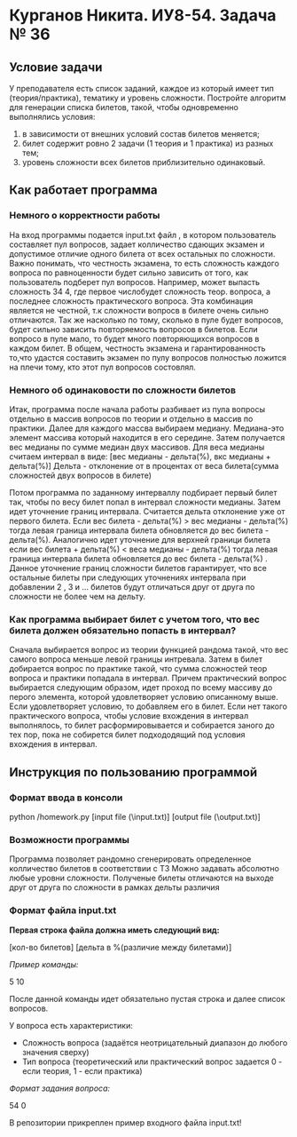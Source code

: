 # Курганов Никита. ИУ8-54. Задача № 36

## Условие задачи
У преподавателя есть список заданий, каждое из который имеет тип (теория/практика), тематику и уровень сложности. Постройте алгоритм для генерации списка билетов, такой, чтобы одновременно выполнялись условия:
1) в зависимости от внешних условий состав билетов меняется;
2) билет содержит ровно 2 задачи (1 теория и 1 практика) из разных тем;
3) уровень сложности всех билетов приблизительно одинаковый.

## Как работает программа

### Немного о корректности работы
На вход программы подается input.txt файл , в котором пользователь составляет пул вопросов, задает колличество сдающих экзамен и допустимое отличие одного билета от всех остальных по сложности. Важно понимать, что честность экзамена, то есть сложность каждого вопроса по равноценности будет сильно зависить от того, как пользователь подберет пул вопросов. Например, может выпасть сложность 34 4,  где первое числобудет сложность теор. вопроса, а последнее сложность практического вопроса. Эта комбинация является не честной, т.к сложности вопросв в билете очень сильно отличаются. Так же насколько по тому, сколько в пуле будет вопросов, будет сильно зависить повторяемость вопросов в билетов. Если вопросо в пуле мало, то будет много повторяющихся вопросов в каждом билет. 
В общем, честность экзамена и гарантированность то,что удастся составить экзамен по пулу вопросов полностью ложится на плечи тому, кто этот пул вопросов состовлял. 

### Немного об одинаковости по сложности билетов
Итак, программа после начала работы разбивает из пула вопросы отдельно в массив вопросов по теории и отдельно в массив по практики.
Далее для каждого массва выбираем медиану. Медиана-это элемент  массива который находится в его середине. Затем получается вес медианы по сумме медиан двух массивов. Для веса медианы считаем интервал в виде:
[вес медианы - дельта(%), вкс медианы + дельта(%)]
Дельта - отклонение от в процентах от веса билета(сумма сложностей двух вопросов в билете)

Потом программа по заданному интерваллу подбирает первый билет  так, чтобы по весу билет попал в интервал сложности медианы. 
Затем идет уточнение границ интервала. Считается дельта отклонение уже от первого билета. Если вес билета - дельта(%) > вес медианы - дельта(%) тогда левая граница интервала билета обновляется до вес билета - дельта(%). Аналогично идет уточнение для верхней граници билета если вес билета + дельта(%) < веса медианы - дельта(%) тогда левая граница интервала билета обновляется до вес билета - дельта(%) . Данное уточнение границ сложности билетов гарантирует, что все остальные билеты при следующих уточнениях интервала при добавлении 2 , 3 и ... билетов будут отличаться друг от друга по сложности не более чем на дельту.

### Как программа выбирает билет с учетом того, что вес билета должен обязательно попасть в интервал? 
Сначала выбирается вопрос из теории функцией рандома такой, что вес самого вопроса меньше левой границы интревала. Затем в билет добирается вопрос по практике такой, что сумма сложностей теор вопроса и практики попадала в интервал. Причем практический вопрос выбирается следующим образом, идет проход по всему массиву до перого элемента, которой удовлетворяет условию описанному выше. Если удовлетворяет условию, то добавляем его в билет.
Если нет такого практического вопроса, чтобы условие вхождения в интервал выполнялось, то билет расформировывается и собирается заного до тех пор, пока не собирется билет подхододящий под условия вхождения в интервал.

## Инструкция по пользованию программой

### Формат ввода в консоли 
python /homework.py [input file (\input.txt)] [output file (\output.txt)]

### Возможности программы

Программа позволяет рандомно сгенерировать определенное колличество билетов в соответствии с ТЗ 
Можно задавать абсолютно любые уровни сложности.
Полученые билеты отличаются на выходе друг от друга по сложности в рамках дельты различия

### Формат файла input.txt

**Первая строка файла должна иметь следующий вид:**

[кол-во билетов] [дельта в %(различие между билетами)]

*Пример команды:*

5 10

После данной команды идет обязательно пустая строка и далее список вопросов.

У вопроса есть характеристики:
* Сложность вопроса (задаётся неотрицательный диапазон до любого значения сверху)
* Тип вопроса (теоретический или практический вопрос задается 0 - если теория, 1 - если практика) 

*Формат задания вопроса:*

54
0

В репозитории прикреплен пример входного файла input.txt! 
